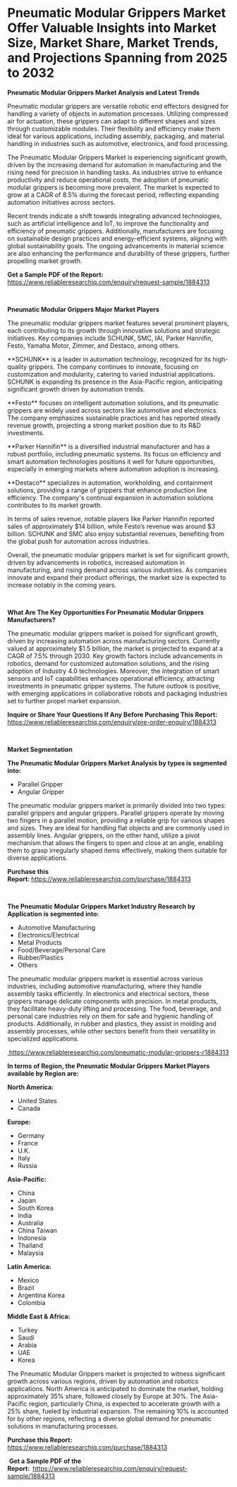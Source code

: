 <p><h1>Pneumatic Modular Grippers Market Offer Valuable Insights into Market Size, Market Share, Market Trends, and Projections Spanning from 2025 to 2032</h1></p><p><strong>Pneumatic Modular Grippers Market Analysis and Latest Trends</strong></p>
<p><p>Pneumatic modular grippers are versatile robotic end effectors designed for handling a variety of objects in automation processes. Utilizing compressed air for actuation, these grippers can adapt to different shapes and sizes through customizable modules. Their flexibility and efficiency make them ideal for various applications, including assembly, packaging, and material handling in industries such as automotive, electronics, and food processing.</p><p>The Pneumatic Modular Grippers Market is experiencing significant growth, driven by the increasing demand for automation in manufacturing and the rising need for precision in handling tasks. As industries strive to enhance productivity and reduce operational costs, the adoption of pneumatic modular grippers is becoming more prevalent. The market is expected to grow at a CAGR of 8.5% during the forecast period, reflecting expanding automation initiatives across sectors.</p><p>Recent trends indicate a shift towards integrating advanced technologies, such as artificial intelligence and IoT, to improve the functionality and efficiency of pneumatic grippers. Additionally, manufacturers are focusing on sustainable design practices and energy-efficient systems, aligning with global sustainability goals. The ongoing advancements in material science are also enhancing the performance and durability of these grippers, further propelling market growth.</p></p>
<p><strong>Get a Sample PDF of the Report:&nbsp;</strong> <a href="https://www.reliableresearchiq.com/enquiry/request-sample/1884313?utm_campaign=3572&utm_medium=2&utm_source=Github&utm_content=ia&utm_term=12042025&utm_id=pneumatic-modular-grippers">https://www.reliableresearchiq.com/enquiry/request-sample/1884313</a></p>
<p>&nbsp;</p>
<p><strong>Pneumatic Modular Grippers Major Market Players</strong></p>
<p><p>The pneumatic modular grippers market features several prominent players, each contributing to its growth through innovative solutions and strategic initiatives. Key companies include SCHUNK, SMC, IAI, Parker Hannifin, Festo, Yamaha Motor, Zimmer, and Destaco, among others.</p><p>**SCHUNK** is a leader in automation technology, recognized for its high-quality grippers. The company continues to innovate, focusing on customization and modularity, catering to varied industrial applications. SCHUNK is expanding its presence in the Asia-Pacific region, anticipating significant growth driven by automation trends.</p><p>**Festo** focuses on intelligent automation solutions, and its pneumatic grippers are widely used across sectors like automotive and electronics. The company emphasizes sustainable practices and has reported steady revenue growth, projecting a strong market position due to its R&D investments.</p><p>**Parker Hannifin** is a diversified industrial manufacturer and has a robust portfolio, including pneumatic systems. Its focus on efficiency and smart automation technologies positions it well for future opportunities, especially in emerging markets where automation adoption is increasing.</p><p>**Destaco** specializes in automation, workholding, and containment solutions, providing a range of grippers that enhance production line efficiency. The company's continual expansion in automation solutions contributes to its market growth.</p><p>In terms of sales revenue, notable players like Parker Hannifin reported sales of approximately $14 billion, while Festo’s revenue was around $3 billion. SCHUNK and SMC also enjoy substantial revenues, benefiting from the global push for automation across industries.</p><p>Overall, the pneumatic modular grippers market is set for significant growth, driven by advancements in robotics, increased automation in manufacturing, and rising demand across various industries. As companies innovate and expand their product offerings, the market size is expected to increase notably in the coming years.</p></p>
<p>&nbsp;</p>
<p><strong>What Are The Key Opportunities For Pneumatic Modular Grippers Manufacturers?</strong></p>
<p><p>The pneumatic modular grippers market is poised for significant growth, driven by increasing automation across manufacturing sectors. Currently valued at approximately $1.5 billion, the market is projected to expand at a CAGR of 7.5% through 2030. Key growth factors include advancements in robotics, demand for customized automation solutions, and the rising adoption of Industry 4.0 technologies. Moreover, the integration of smart sensors and IoT capabilities enhances operational efficiency, attracting investments in pneumatic gripper systems. The future outlook is positive, with emerging applications in collaborative robots and packaging industries set to further propel market expansion.</p></p>
<p><strong>Inquire or Share Your Questions If Any Before Purchasing This Report:</strong> <a href="https://www.reliableresearchiq.com/enquiry/pre-order-enquiry/1884313?utm_campaign=3572&utm_medium=2&utm_source=Github&utm_content=ia&utm_term=12042025&utm_id=pneumatic-modular-grippers">https://www.reliableresearchiq.com/enquiry/pre-order-enquiry/1884313</a></p>
<p>&nbsp;</p>
<p><strong>Market Segmentation</strong></p>
<p><strong>The Pneumatic Modular Grippers Market Analysis by types is segmented into:</strong></p>
<p><ul><li>Parallel Gripper</li><li>Angular Gripper</li></ul></p>
<p><p>The pneumatic modular grippers market is primarily divided into two types: parallel grippers and angular grippers. Parallel grippers operate by moving two fingers in a parallel motion, providing a reliable grip for various shapes and sizes. They are ideal for handling flat objects and are commonly used in assembly lines. Angular grippers, on the other hand, utilize a pivot mechanism that allows the fingers to open and close at an angle, enabling them to grasp irregularly shaped items effectively, making them suitable for diverse applications.</p></p>
<p><strong>Purchase this Report:&nbsp;</strong><a href="https://www.reliableresearchiq.com/purchase/1884313?utm_campaign=3572&utm_medium=2&utm_source=Github&utm_content=ia&utm_term=12042025&utm_id=pneumatic-modular-grippers">https://www.reliableresearchiq.com/purchase/1884313</a></p>
<p>&nbsp;</p>
<p><strong>The Pneumatic Modular Grippers Market Industry Research by Application is segmented into:</strong></p>
<p><ul><li>Automotive Manufacturing</li><li>Electronics/Electrical</li><li>Metal Products</li><li>Food/Beverage/Personal Care</li><li>Rubber/Plastics</li><li>Others</li></ul></p>
<p><p>The pneumatic modular grippers market is essential across various industries, including automotive manufacturing, where they handle assembly tasks efficiently. In electronics and electrical sectors, these grippers manage delicate components with precision. In metal products, they facilitate heavy-duty lifting and processing. The food, beverage, and personal care industries rely on them for safe and hygienic handling of products. Additionally, in rubber and plastics, they assist in molding and assembly processes, while other sectors benefit from their versatility in specialized applications.</p></p>
<p><a href="https://www.reliableresearchiq.com/pneumatic-modular-grippers-r1884313?utm_campaign=3572&utm_medium=2&utm_source=Github&utm_content=ia&utm_term=12042025&utm_id=pneumatic-modular-grippers">&nbsp;https://www.reliableresearchiq.com/pneumatic-modular-grippers-r1884313</a></p>
<p><strong>In terms of Region, the Pneumatic Modular Grippers Market Players available by Region are:</strong></p>
<p>
    <p> <strong> North America: </strong>
        <ul>
            <li>United States</li>
            <li>Canada</li>
        </ul>
        </p> 
    <p> <strong> Europe: </strong>
        <ul>
            <li>Germany</li>
            <li>France</li>
            <li>U.K.</li>
            <li>Italy</li>
            <li>Russia</li>
        </ul>
        </p> 
    <p> <strong> Asia-Pacific: </strong>
        <ul>
            <li>China</li>
            <li>Japan</li>
            <li>South Korea</li>
            <li>India</li>
            <li>Australia</li>
            <li>China Taiwan</li>
            <li>Indonesia</li>
            <li>Thailand</li>
            <li>Malaysia</li>
        </ul>
        </p> 
    <p> <strong> Latin America: </strong>
        <ul>
            <li>Mexico</li>
            <li>Brazil</li>
            <li>Argentina Korea</li>
            <li>Colombia</li>
        </ul>
        </p> 
    <p> <strong> Middle East & Africa: </strong>
        <ul>
            <li>Turkey</li>
            <li>Saudi</li>
            <li>Arabia</li>
            <li>UAE</li>
            <li>Korea</li>
        </ul>
    </p>
    </p>
<p><p>The Pneumatic Modular Grippers market is projected to witness significant growth across various regions, driven by automation and robotics applications. North America is anticipated to dominate the market, holding approximately 35% share, followed closely by Europe at 30%. The Asia-Pacific region, particularly China, is expected to accelerate growth with a 25% share, fueled by industrial expansion. The remaining 10% is accounted for by other regions, reflecting a diverse global demand for pneumatic solutions in manufacturing processes.</p></p>
<p><strong>Purchase this Report: </strong><a href="https://www.reliableresearchiq.com/purchase/1884313?utm_campaign=3572&utm_medium=2&utm_source=Github&utm_content=ia&utm_term=12042025&utm_id=pneumatic-modular-grippers">https://www.reliableresearchiq.com/purchase/1884313</a></p>
<p>&nbsp;<strong>Get a Sample PDF of the Report:&nbsp;&nbsp;</strong><a href="https://www.reliableresearchiq.com/enquiry/request-sample/1884313?utm_campaign=3572&utm_medium=2&utm_source=Github&utm_content=ia&utm_term=12042025&utm_id=pneumatic-modular-grippers">https://www.reliableresearchiq.com/enquiry/request-sample/1884313</a></p>
<p><strong></strong></p>
<p><p></p><p></p><p></p></p>